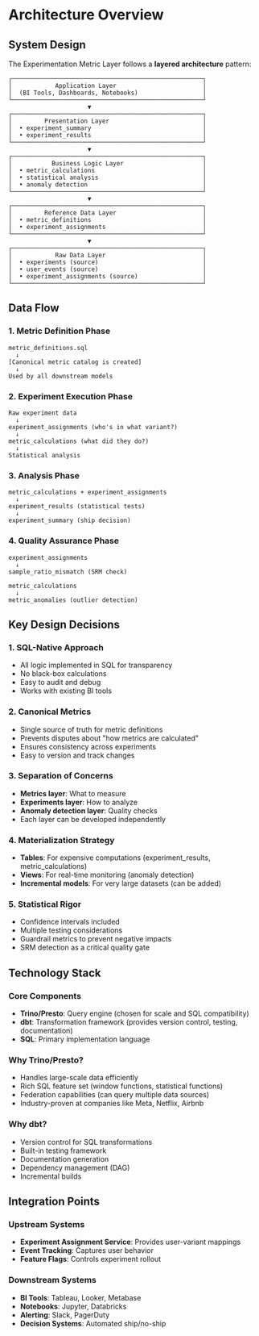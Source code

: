 # Architecture Overview

## System Design

The Experimentation Metric Layer follows a **layered architecture** pattern:

```
┌─────────────────────────────────────────────────────┐
│            Application Layer                        │
│  (BI Tools, Dashboards, Notebooks)                  │
└─────────────────────────────────────────────────────┘
                      ▼
┌─────────────────────────────────────────────────────┐
│         Presentation Layer                          │
│  • experiment_summary                               │
│  • experiment_results                               │
└─────────────────────────────────────────────────────┘
                      ▼
┌─────────────────────────────────────────────────────┐
│           Business Logic Layer                      │
│  • metric_calculations                              │
│  • statistical analysis                             │
│  • anomaly detection                                │
└─────────────────────────────────────────────────────┘
                      ▼
┌─────────────────────────────────────────────────────┐
│         Reference Data Layer                        │
│  • metric_definitions                               │
│  • experiment_assignments                           │
└─────────────────────────────────────────────────────┘
                      ▼
┌─────────────────────────────────────────────────────┐
│            Raw Data Layer                           │
│  • experiments (source)                             │
│  • user_events (source)                             │
│  • experiment_assignments (source)                  │
└─────────────────────────────────────────────────────┘
```

## Data Flow

### 1. Metric Definition Phase
```
metric_definitions.sql
  ↓
[Canonical metric catalog is created]
  ↓
Used by all downstream models
```

### 2. Experiment Execution Phase
```
Raw experiment data
  ↓
experiment_assignments (who's in what variant?)
  ↓
metric_calculations (what did they do?)
  ↓
Statistical analysis
```

### 3. Analysis Phase
```
metric_calculations + experiment_assignments
  ↓
experiment_results (statistical tests)
  ↓
experiment_summary (ship decision)
```

### 4. Quality Assurance Phase
```
experiment_assignments
  ↓
sample_ratio_mismatch (SRM check)

metric_calculations
  ↓
metric_anomalies (outlier detection)
```

## Key Design Decisions

### 1. **SQL-Native Approach**
- All logic implemented in SQL for transparency
- No black-box calculations
- Easy to audit and debug
- Works with existing BI tools

### 2. **Canonical Metrics**
- Single source of truth for metric definitions
- Prevents disputes about "how metrics are calculated"
- Ensures consistency across experiments
- Easy to version and track changes

### 3. **Separation of Concerns**
- **Metrics layer**: What to measure
- **Experiments layer**: How to analyze
- **Anomaly detection layer**: Quality checks
- Each layer can be developed independently

### 4. **Materialization Strategy**
- **Tables**: For expensive computations (experiment_results, metric_calculations)
- **Views**: For real-time monitoring (anomaly detection)
- **Incremental models**: For very large datasets (can be added)

### 5. **Statistical Rigor**
- Confidence intervals included
- Multiple testing considerations
- Guardrail metrics to prevent negative impacts
- SRM detection as a critical quality gate

## Technology Stack

### Core Components
- **Trino/Presto**: Query engine (chosen for scale and SQL compatibility)
- **dbt**: Transformation framework (provides version control, testing, documentation)
- **SQL**: Primary implementation language

### Why Trino/Presto?
- Handles large-scale data efficiently
- Rich SQL feature set (window functions, statistical functions)
- Federation capabilities (can query multiple data sources)
- Industry-proven at companies like Meta, Netflix, Airbnb

### Why dbt?
- Version control for SQL transformations
- Built-in testing framework
- Documentation generation
- Dependency management (DAG)
- Incremental builds

## Integration Points

### Upstream Systems
- **Experiment Assignment Service**: Provides user-variant mappings
- **Event Tracking**: Captures user behavior
- **Feature Flags**: Controls experiment rollout

### Downstream Systems
- **BI Tools**: Tableau, Looker, Metabase
- **Notebooks**: Jupyter, Databricks
- **Alerting**: Slack, PagerDuty
- **Decision Systems**: Automated ship/no-ship
